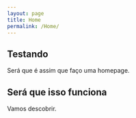 ```yaml
---
layout: page
title: Home
permalink: /Home/
---
```


## Testando

Será que é assim que faço uma homepage.

## Será que isso funciona

Vamos descobrir.
